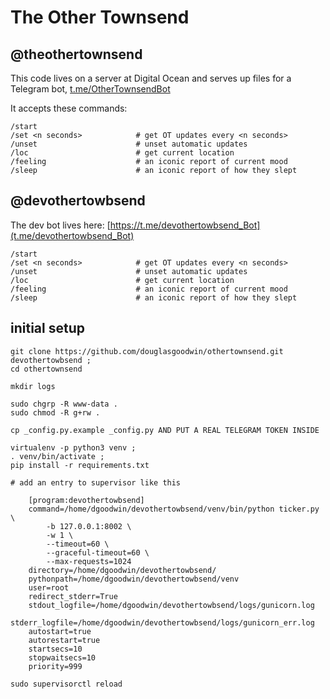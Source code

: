 # The Other Townsend


## @theothertownsend
This code lives on a server at Digital Ocean and serves up files for a Telegram bot, [t.me/OtherTownsendBot](https://t.me/OtherTownsendBot)

It accepts these commands:

```
/start
/set <n seconds>			# get OT updates every <n seconds>
/unset						# unset automatic updates
/loc						# get current location
/feeling					# an iconic report of current mood
/sleep						# an iconic report of how they slept
```

## @devothertowbsend
The dev bot lives here: [https://t.me/devothertowbsend_Bot](t.me/devothertowbsend_Bot)

```
/start
/set <n seconds>			# get OT updates every <n seconds>
/unset						# unset automatic updates
/loc						# get current location
/feeling					# an iconic report of current mood
/sleep						# an iconic report of how they slept
```


## initial setup

```
git clone https://github.com/douglasgoodwin/othertownsend.git devothertowbsend ; 
cd othertownsend

mkdir logs

sudo chgrp -R www-data .
sudo chmod -R g+rw .

cp _config.py.example _config.py AND PUT A REAL TELEGRAM TOKEN INSIDE

virtualenv -p python3 venv ;
. venv/bin/activate ;
pip install -r requirements.txt

# add an entry to supervisor like this

	[program:devothertowbsend]
	command=/home/dgoodwin/devothertowbsend/venv/bin/python ticker.py \
		-b 127.0.0.1:8002 \
		-w 1 \
		--timeout=60 \
		--graceful-timeout=60 \
		--max-requests=1024
	directory=/home/dgoodwin/devothertowbsend/
	pythonpath=/home/dgoodwin/devothertowbsend/venv
	user=root
	redirect_stderr=True
	stdout_logfile=/home/dgoodwin/devothertowbsend/logs/gunicorn.log
	stderr_logfile=/home/dgoodwin/devothertowbsend/logs/gunicorn_err.log
	autostart=true
	autorestart=true
	startsecs=10
	stopwaitsecs=10
	priority=999

sudo supervisorctl reload 
```

